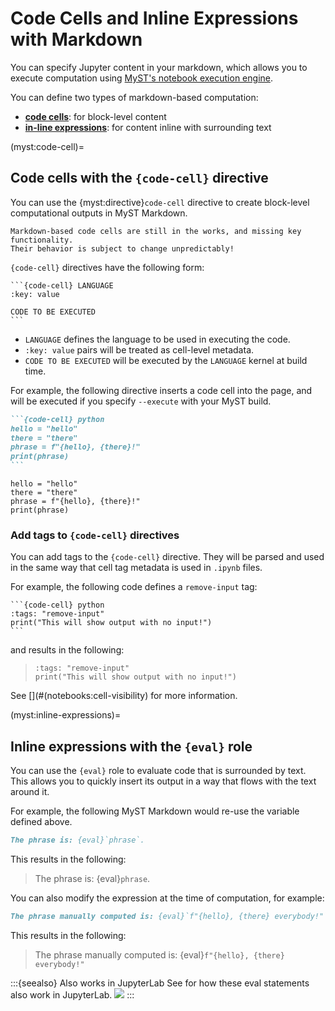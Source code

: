 # Code Cells and Inline Expressions with Markdown

You can specify Jupyter content in your markdown, which allows you to execute computation using [MyST's notebook execution engine](./execute-notebooks.md).

You can define two types of markdown-based computation:

- [**code cells**](#myst:code-cell): for block-level content
- [**in-line expressions**](#myst:inline-expressions): for content inline with surrounding text

(myst:code-cell)=

## Code cells with the `{code-cell}` directive

You can use the {myst:directive}`code-cell` directive to create block-level computational outputs in MyST Markdown.

```{warning} This is an alpha feature
Markdown-based code cells are still in the works, and missing key functionality.
Their behavior is subject to change unpredictably!
```

`{code-cell}` directives have the following form:

````
```{code-cell} LANGUAGE
:key: value

CODE TO BE EXECUTED
```
````

- `LANGUAGE` defines the language to be used in executing the code.
- `:key: value` pairs will be treated as cell-level metadata.
- `CODE TO BE EXECUTED` will be executed by the `LANGUAGE` kernel at build time.

For example, the following directive inserts a code cell into the page, and will be executed if you specify `--execute` with your MyST build.

````markdown
```{code-cell} python
hello = "hello"
there = "there"
phrase = f"{hello}, {there}!"
print(phrase)
```
````

```{code-cell} python
hello = "hello"
there = "there"
phrase = f"{hello}, {there}!"
print(phrase)
```

### Add tags to `{code-cell}` directives

You can add tags to the `{code-cell}` directive.
They will be parsed and used in the same way that cell tag metadata is used in `.ipynb` files.

For example, the following code defines a `remove-input` tag:

````
```{code-cell} python
:tags: "remove-input"
print("This will show output with no input!")
```
````

and results in the following:

> ```{code-cell} python
> :tags: "remove-input"
> print("This will show output with no input!")
> ```

See [](#(notebooks:cell-visibility) for more information.

(myst:inline-expressions)=

## Inline expressions with the `{eval}` role

You can use the `{eval}` role to evaluate code that is surrounded by text.
This allows you to quickly insert its output in a way that flows with the text around it.

For example, the following MyST Markdown would re-use the variable defined above.

```markdown
The phrase is: {eval}`phrase`.
```

This results in the following:

> The phrase is: {eval}`phrase`.

You can also modify the expression at the time of computation, for example:

```markdown
The phrase manually computed is: {eval}`f"{hello}, {there} everybody!"`
```

This results in the following:

> The phrase manually computed is: {eval}`f"{hello}, {there} everybody!"`

:::{seealso} Also works in JupyterLab
See [](./quickstart-jupyter-lab-myst.md) for how these eval statements also work in JupyterLab.
![](#fig:eval-array)
:::
